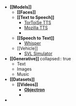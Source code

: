 - **[[Models]]**
	- **[[Faces]]**
	- **[[Text to Speech]]**
		- [TorToiSe TTS](https://github.com/neonbjb/tortoise-tts)
		- [Mozilla TTS](https://github.com/mozilla/TTS)
		-
	- **[[Speech to Text]]**
		- [Whisper](https://github.com/openai/whisper)
	- [[Vehicle]]
		- [SVL Simulator](https://github.com/lgsvl/simulator)
- **[[Generative]]**
  collapsed:: true
	- Text
	- Images
	- Music
- **[[Datasets]]**
	- **[[Videos]]**
		- **[Objectron](https://github.com/google-research-datasets/Objectron)**
		-
-